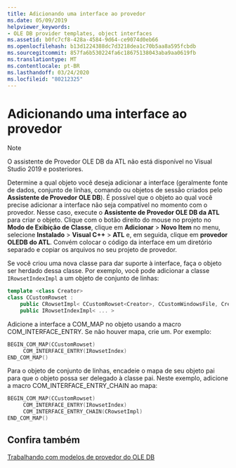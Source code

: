 ```yaml
---
title: Adicionando uma interface ao provedor
ms.date: 05/09/2019
helpviewer_keywords:
- OLE DB provider templates, object interfaces
ms.assetid: b0fc7cf8-428a-4584-9d64-ce9074d0eb66
ms.openlocfilehash: b13d1224388dc7d3218dea1c70b5aa8a595fcbdb
ms.sourcegitcommit: 857fa6b530224fa6c18675138043aba9aa0619fb
ms.translationtype: MT
ms.contentlocale: pt-BR
ms.lasthandoff: 03/24/2020
ms.locfileid: "80212325"
---
```

# <a name="adding-an-interface-to-your-provider"></a>Adicionando uma interface ao provedor

> [!NOTE]
> O assistente de Provedor OLE DB da ATL não está disponível no Visual Studio 2019 e posteriores.

Determine a qual objeto você deseja adicionar a interface (geralmente fonte de dados, conjunto de linhas, comando ou objetos de sessão criados pelo **Assistente de Provedor OLE DB**). É possível que o objeto ao qual você precise adicionar a interface não seja compatível no momento com o provedor. Nesse caso, execute o **Assistente de Provedor OLE DB da ATL** para criar o objeto. Clique com o botão direito do mouse no projeto no **Modo de Exibição de Classe**, clique em **Adicionar** > **Novo Item** no menu, selecione **Instalado** > **Visual C++**  > **ATL** e, em seguida, clique em **provedor OLEDB do ATL**. Convém colocar o código da interface em um diretório separado e copiar os arquivos no seu projeto de provedor.

Se você criou uma nova classe para dar suporte à interface, faça o objeto ser herdado dessa classe. Por exemplo, você pode adicionar a classe `IRowsetIndexImpl` a um objeto de conjunto de linhas:

```cpp
template <class Creator>
class CCustomRowset :
    public CRowsetImpl< CCustomRowset<Creator>, CCustomWindowsFile, Creator>,
    public IRowsetIndexImpl< ... >
```

Adicione a interface a COM_MAP no objeto usando a macro COM_INTERFACE_ENTRY. Se não houver mapa, crie um. Por exemplo:

```cpp
BEGIN_COM_MAP(CCustomRowset)
     COM_INTERFACE_ENTRY(IRowsetIndex)
END_COM_MAP()
```

Para o objeto de conjunto de linhas, encadeie o mapa de seu objeto pai para que o objeto possa ser delegado à classe pai. Neste exemplo, adicione a macro COM_INTERFACE_ENTRY_CHAIN ao mapa:

```cpp
BEGIN_COM_MAP(CCustomRowset)
     COM_INTERFACE_ENTRY(IRowsetIndex)
     COM_INTERFACE_ENTRY_CHAIN(CRowsetImpl)
END_COM_MAP()
```

## <a name="see-also"></a>Confira também

[Trabalhando com modelos de provedor do OLE DB](../../data/oledb/working-with-ole-db-provider-templates.md)
